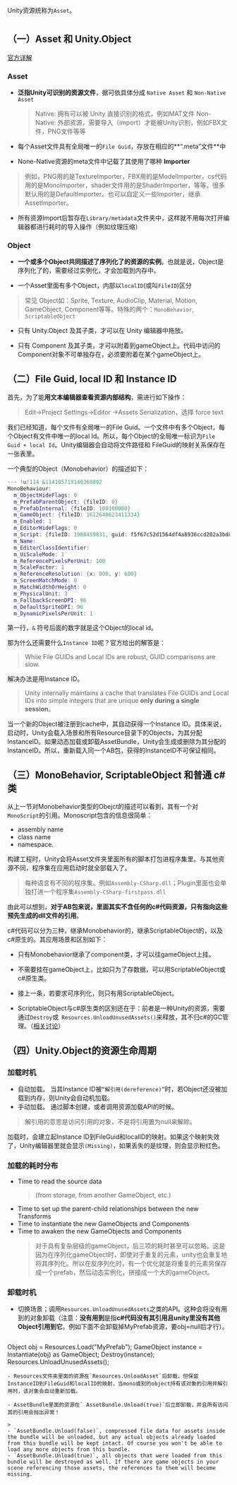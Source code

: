 Unity资源统称为`Asset`。

# 
## （一）Asset 和 Unity.Object
[官方详解](https://unity3d.com/learn/tutorials/temas/best-practices/assets-objects-and-serialization)

### Asset

- **泛指Unity可识别的资源文件**，据可依具体分成 `Native Asset` 和 `Non-Native Asset`
  > Native: 
  拥有可以被 Unity 直接识别的格式，例如MAT文件
Non-Native: 
外部资源，需要导入（import）才能被Unity识别，例如FBX文件，PNG文件等等


- 每个Asset文件具有全局唯一的`File Guid`，存放在相应的**“.meta”文件**中


- None-Native资源的meta文件中记载了其使用了哪种 **Importer**
> 例如，PNG用的是TextureImporter，FBX用的是ModelImporter，cs代码用的是MonoImporter，shader文件用的是ShaderImporter，等等。很多默认用的是DefaultImporter。也可以自定义一些Importer，继承AssetImporter。

- 所有资源Import后暂存在`Library/metadata`文件夹中，这样就不用每次打开编辑器都进行耗时的导入操作（例如纹理压缩）


### Object

- **一个或多个Object共同描述了序列化了的资源的实例**。也就是说，Object是序列化了的，需要经过实例化，才会加载到内存中。

- 一个Asset里面有多个Object，内部以`localID`(或叫`FileID`)区分
> 常见 Object如：Sprite, Texture, AudioClip, Material, Motion, GameObject, Component等等。特殊的两个：`MonoBehavior`, `ScriptableObject`

- 只有 Unity.Object 及其子类，才可以在 Unity 编辑器中拖放。

- 只有 Component 及其子类，才可以附着到gameObject上。代码中访问的Component对象不可单独存在，必须要附着在某个gameObject上。

## （二）File Guid, local ID 和 Instance ID
首先，为了能**用文本编辑器查看资源内部结构**，需进行如下操作：
> Edit->Project Settings->Editor ->Assets Serialization，选择 force text


我们已经知道，每个文件有全局唯一的File Guid。一个文件中有多个Object，每个Object有文件中唯一的local Id。所以，每个Object的全局唯一标识为`File Guid + local Id`。Unity编辑器会自动将文件路径和 FileGuid的映射关系保存在一张表里。


一个典型的Object（Monobehavior）的描述如下：
```cpp
--- !u!114 &114105719140368892
MonoBehaviour:
  m_ObjectHideFlags: 0
  m_PrefabParentObject: {fileID: 0}
  m_PrefabInternal: {fileID: 100100000}
  m_GameObject: {fileID: 1612640623411334}
  m_Enabled: 1
  m_EditorHideFlags: 0
  m_Script: {fileID: 1980459831, guid: f5f67c52d1564df4a8936ccd202a3bd8, type: 3}
  m_Name: 
  m_EditorClassIdentifier: 
  m_UiScaleMode: 1
  m_ReferencePixelsPerUnit: 100
  m_ScaleFactor: 1
  m_ReferenceResolution: {x: 800, y: 600}
  m_ScreenMatchMode: 0
  m_MatchWidthOrHeight: 0
  m_PhysicalUnit: 3
  m_FallbackScreenDPI: 96
  m_DefaultSpriteDPI: 96
  m_DynamicPixelsPerUnit: 1
```
第一行，`&` 符号后面的数字就是这个Object的local id。

那为什么还需要什么`Instance ID`呢？官方给出的解答是：
> While File GUIDs and Local IDs are robust, GUID comparisons are slow.

解决办法是用Instance ID。
>  Unity internally maintains a cache that translates File GUIDs and Local IDs into simple integers that are unique **only during a single session**。

当一个新的Object被注册到cache中，其自动获得一个Instance ID。具体来说，启动时，Unity会载入场景和所有Resource目录下的Objects，为其分配InstanceID。如果动态加载或卸载AssetBundle，Unity会生成或删除为其分配的InstanceID。所以，重新载入同一个AB包，获得的InstanceID不可保证相同。

## （三）MonoBehavior, ScriptableObject 和普通 c# 类

从上一节对Monobehavior类型的Obejct的描述可以看到，其有一个对`MonoScript`的引用。Monoscript包含的信息很简单：
> 
- assembly name
- class name
- namespace.

构建工程时，Unity会将Asset文件夹里面所有的脚本打包进程序集里。与其他资源不同，程序集在应用启动时就全部载入了。

> 每种语言有不同的程序集。例如`Assembly-CSharp.dll`；Plugin里面也会单独打进一个程序集`Assembly-CSharp-firstpass.dll`

由此可以想到，**对于AB包来说，里面其实不含任何的c#代码资源，只有指向这些预先生成的dll文件的引用**。

c#代码可以分为三种，继承Monobehavior的，继承ScriptableObject的，以及c#原生的。其应用场景和区别如下：

- 只有Monobehavior继承了component类，才可以往gameObject上挂。

- 不需要挂在gameObject上，比如只为了存数据，可以用ScriptableObject或c#原生类。

- 接上一条，若要求可序列化，则只有用ScriptableObject。

- ScriptableObject与c#原生类的区别还在于：前者是一种Unity的资源，需要通过`Destroy`或` Resources.UnloadUnusedAssets()`来释放，其不归c#的GC管理。（[相关讨论](https://forum.unity3d.com/threads/scriptableobject-vs-plain-c-class.328325/)）

## （四）Unity.Object的资源生命周期
### 加载时机
- 自动加载。
    当其Instance ID被`“解引用(dereference)”`时，若Object还没被加载到内存，则Unity会自动机加载。
- 手动加载。
    通过脚本创建，或者调用资源加载API的时候。

> 解引用的意思是访问引用的对象，不是将引用置为null来解除。

加载时，会建立起Instance ID到FileGuid和localID的映射。如果这个映射失效了，Unity编辑器里就会显示`(Missing)`，如果丢失的是纹理，则会显示粉红色。

### 加载的耗时分布
- Time to read the source data 
  > (from storage, from another GameObject, etc.)
- Time to set up the parent-child relationships between the new Transforms
- Time to instantiate the new GameObjects and Components
- Time to awaken the new GameObjects and Components
  > 对于具有复杂层级的gameObject，后三项的耗时甚至可以忽略。这是因为在序列化gameObject时，即使对于重复的元素，unity也会重复地将其序列化。所以在反序列化时，有一个优化就是将重复的元素另保存成一个prefab，然后动态实例化，拼接成一个大的gameObject。

### 卸载时机
- 切换场景；调用`Resources.UnloadUnusedAssets`之类的API。这种会将没有用到的对象卸载（注意：**没有用到**是指**c#代码没有其引用且unity里没有其他Object引用到它**。例如下面不会卸载掉MyPrefab资源，要obj=null后才行）。
  
  ```csharp
Object obj = Resources.Load("MyPrefab");
GameObject instance = Instantiate(obj) as GameObject;
Destroy(instance);
Resources.UnloadUnusedAssets(); 
  ```
- Resources文件夹里面的资源在`Resources.UnloadAsset`后卸载，但保留InstanceID到FileGuid和localID的映射，当mono或别的object持有该对象的引用并解引用时，该对象会自动重新加载。

- AssetBundle里面的资源在` AssetBundle.Unload(true)`后立即卸载，并且所有访问其的引用会抛出异常！

> 
- `AssetBundle.Unload(false)`, compressed file data for assets inside the bundle will be unloaded, but any actual objects already loaded from this bundle will be kept intact. Of course you won't be able to load any more objects from this bundle.
- `AssetBundle.Unload(true)`, all objects that were loaded from this bundle will be destroyed as well. If there are game objects in your scene referencing those assets, the references to them will become missing.


